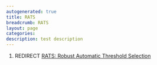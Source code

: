 ```yaml
---
autogenerated: true
title: RATS
breadcrumb: RATS
layout: page
categories: 
description: test description
---
```


1.  REDIRECT [RATS: Robust Automatic Threshold Selection](RATS__Robust_Automatic_Threshold_Selection)
